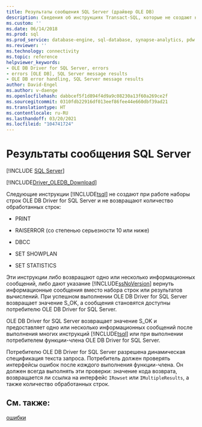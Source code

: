 ```yaml
---
title: Результаты сообщения SQL Server (драйвер OLE DB)
description: Сведения об инструкциях Transact-SQL, которые не создают наборов строк OLE DB Driver for SQL Server и не возвращают количество строк, а также ожидаемые возвращаемые значения.
ms.custom: ''
ms.date: 06/14/2018
ms.prod: sql
ms.prod_service: database-engine, sql-database, synapse-analytics, pdw
ms.reviewer: ''
ms.technology: connectivity
ms.topic: reference
helpviewer_keywords:
- OLE DB Driver for SQL Server, errors
- errors [OLE DB], SQL Server message results
- OLE DB error handling, SQL Server message results
author: David-Engel
ms.author: v-daenge
ms.openlocfilehash: dabbcef5f1d894f4d9a9c08230a13f60a269ce2f
ms.sourcegitcommit: 0310fdb22916df013eef86fee44e660dbf39ad21
ms.translationtype: HT
ms.contentlocale: ru-RU
ms.lasthandoff: 03/20/2021
ms.locfileid: "104741724"
---
```

# <a name="sql-server-message-results"></a>Результаты сообщения SQL Server
[!INCLUDE [SQL Server](../../../includes/applies-to-version/sql-asdb-asdbmi-asa-pdw.md)]

[!INCLUDE[Driver_OLEDB_Download](../../../includes/driver_oledb_download.md)]

Следующие инструкции [!INCLUDE[tsql](../../../includes/tsql-md.md)] не создают при работе наборы строк OLE DB Driver for SQL Server и не возвращают количество обработанных строк:  
  
-   PRINT  
  
-   RAISERROR (со степенью серьезности 10 или ниже)  
  
-   DBCC  
  
-   SET SHOWPLAN  
  
-   SET STATISTICS  
  
 Эти инструкции либо возвращают одно или несколько информационных сообщений, либо дают указание [!INCLUDE[ssNoVersion](../../../includes/ssnoversion-md.md)] вернуть информационные сообщения вместо набора строк или результатов вычислений. При успешном выполнении OLE DB Driver for SQL Server возвращает значение S_OK, а сообщения становятся доступны потребителю OLE DB Driver for SQL Server.  
  
 OLE DB Driver for SQL Server возвращает значение S_OK и предоставляет одно или несколько информационных сообщений после выполнения многих инструкций [!INCLUDE[tsql](../../../includes/tsql-md.md)] или при выполнении потребителем функции-члена OLE DB Driver for SQL Server.  
  
Потребителю OLE DB Driver for SQL Server разрешена динамическая спецификация текста запроса. Потребитель должен проверять интерфейсы ошибок после _каждого_ выполнения функции-члена. Он должен всегда выполнять эти проверки: значение кода возврата, возвращается ли ссылка на интерфейс `IRowset` или `IMultipleResults`, а также количество обработанных строк.
  
## <a name="see-also"></a>См. также:  
 [ошибки](../../oledb/ole-db-errors/errors.md)  
  
  

